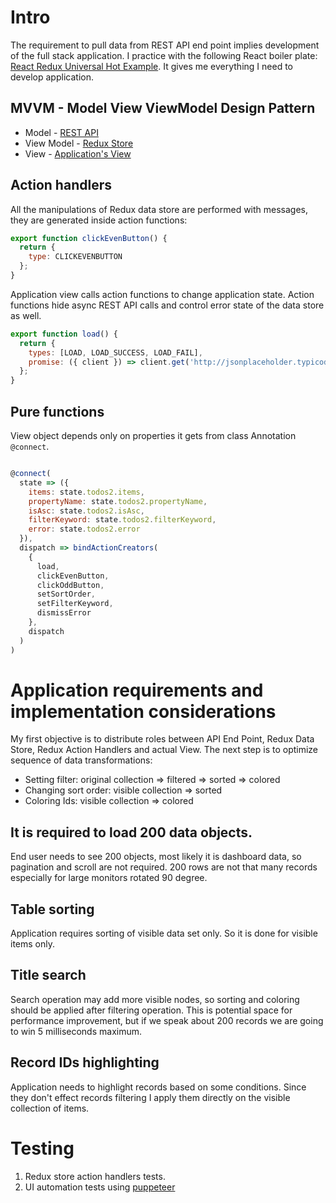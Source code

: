 # Intro

The requirement to pull data from REST API end point implies development of the full stack application. I practice with the following React boiler plate:
[React Redux Universal Hot Example](https://github.com/bertho-zero/react-redux-universal-hot-example). It gives me everything I need to develop application.

## MVVM - Model View ViewModel Design Pattern

* Model - [REST API](\api\services\todos2\index.js)
* View Model - [Redux Store](\src\redux\modules\todos2.js)
* View - [Application's View](\src\containers\Todos2\Todos2.js)

## Action handlers

All the manipulations of Redux data store are performed with messages, they are generated inside action functions:

``` JavaScript
export function clickEvenButton() {
  return {
    type: CLICKEVENBUTTON
  };
}
```

Application view calls action functions to change application state. Action functions hide async REST API calls and control error state of the data store as well. 

``` JavaScript
export function load() {
  return {
    types: [LOAD, LOAD_SUCCESS, LOAD_FAIL],
    promise: ({ client }) => client.get('http://jsonplaceholder.typicode.com/todos')
  };
}
```

## Pure functions

View object depends only on properties it gets from class Annotation `@connect`.

```JavaScript

@connect(
  state => ({
    items: state.todos2.items,
    propertyName: state.todos2.propertyName,
    isAsc: state.todos2.isAsc,
    filterKeyword: state.todos2.filterKeyword,
    error: state.todos2.error
  }),
  dispatch => bindActionCreators(
    {
      load,
      clickEvenButton,
      clickOddButton,
      setSortOrder,
      setFilterKeyword,
      dismissError
    },
    dispatch
  )
)

```

# Application requirements and implementation considerations
My first objective is to distribute roles between API End Point, Redux Data Store, Redux Action Handlers and actual View. The next step is to optimize sequence of data transformations:
* Setting filter:  original collection => filtered => sorted => colored
* Changing sort order: visible collection => sorted
* Coloring Ids: visible collection => colored

## It is required to load 200 data objects.
End user needs to see 200 objects, most likely it is dashboard data, so pagination and scroll are not required. 200 rows are not that many records especially for large monitors rotated 90 degree.

## Table sorting
Application requires sorting of visible data set only. So it is done for visible items only.

## Title search
Search operation may add more visible nodes, so sorting and coloring should be applied after filtering operation. This is potential space for performance improvement, but if we speak about 200 records we are going to win 5 milliseconds maximum.

## Record IDs highlighting
Application needs to highlight records based on some conditions. Since they don't effect records filtering I apply them directly on the visible collection of items.

# Testing
1. Redux store action handlers tests.
2. UI automation tests using [puppeteer](https://developers.google.com/web/tools/puppeteer)

